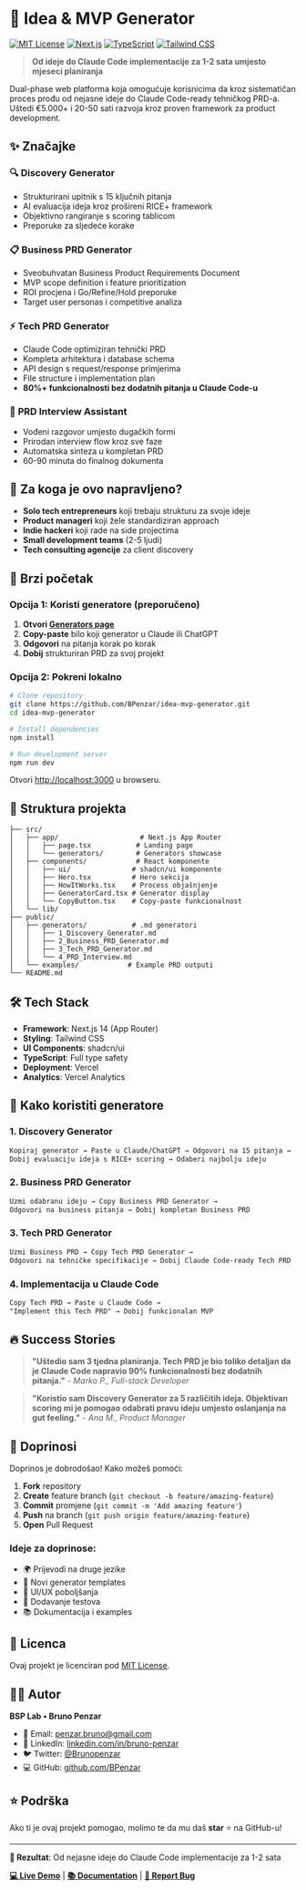 # 🚀 Idea & MVP Generator

[![MIT License](https://img.shields.io/badge/License-MIT-green.svg)](https://choosealicense.com/licenses/mit/)
[![Next.js](https://img.shields.io/badge/Next.js-14-black)](https://nextjs.org/)
[![TypeScript](https://img.shields.io/badge/TypeScript-5.0+-blue)](https://www.typescriptlang.org/)
[![Tailwind CSS](https://img.shields.io/badge/Tailwind-3.0+-38B2AC)](https://tailwindcss.com/)

> **Od ideje do Claude Code implementacije za 1-2 sata umjesto mjeseci planiranja**

Dual-phase web platforma koja omogućuje korisnicima da kroz sistematičan proces prođu od nejasne ideje do Claude Code-ready tehničkog PRD-a. Uštedi €5.000+ i 20-50 sati razvoja kroz proven framework za product development.

## ✨ Značajke

### 🔍 **Discovery Generator**
- Strukturirani upitnik s 15 ključnih pitanja
- AI evaluacija ideja kroz prošireni RICE+ framework
- Objektivno rangiranje s scoring tablicom
- Preporuke za sljedeće korake

### 📋 **Business PRD Generator**
- Sveobuhvatan Business Product Requirements Document
- MVP scope definition i feature prioritization
- ROI procjena i Go/Refine/Hold preporuke
- Target user personas i competitive analiza

### ⚡ **Tech PRD Generator**
- Claude Code optimiziran tehnički PRD
- Kompleta arhitektura i database schema
- API design s request/response primjerima
- File structure i implementation plan
- **80%+ funkcionalnosti bez dodatnih pitanja u Claude Code-u**

### 💬 **PRD Interview Assistant**
- Vođeni razgovor umjesto dugačkih formi
- Prirodan interview flow kroz sve faze
- Automatska sinteza u kompletan PRD
- 60-90 minuta do finalnog dokumenta

## 🎯 Za koga je ovo napravljeno?

- **Solo tech entrepreneurs** koji trebaju strukturu za svoje ideje
- **Product manageri** koji žele standardiziran approach
- **Indie hackeri** koji rade na side projectima
- **Small development teams** (2-5 ljudi)
- **Tech consulting agencije** za client discovery

## 🚀 Brzi početak

### Opcija 1: Koristi generatore (preporučeno)

1. **Otvori [Generators page](https://idea-mvp-generator.vercel.app/generators)**
2. **Copy-paste** bilo koji generator u Claude ili ChatGPT
3. **Odgovori** na pitanja korak po korak
4. **Dobij** strukturiran PRD za svoj projekt

### Opcija 2: Pokreni lokalno

```bash
# Clone repository
git clone https://github.com/BPenzar/idea-mvp-generator.git
cd idea-mvp-generator

# Install dependencies
npm install

# Run development server
npm run dev
```

Otvori [http://localhost:3000](http://localhost:3000) u browseru.

## 📁 Struktura projekta

```
├── src/
│   ├── app/                    # Next.js App Router
│   │   ├── page.tsx           # Landing page
│   │   └── generators/        # Generators showcase
│   ├── components/            # React komponente
│   │   ├── ui/               # shadcn/ui komponente
│   │   ├── Hero.tsx          # Hero sekcija
│   │   ├── HowItWorks.tsx    # Process objašnjenje
│   │   ├── GeneratorCard.tsx # Generator display
│   │   └── CopyButton.tsx    # Copy-paste funkcionalnost
│   └── lib/
├── public/
│   ├── generators/           # .md generatori
│   │   ├── 1_Discovery_Generator.md
│   │   ├── 2_Business_PRD_Generator.md
│   │   ├── 3_Tech_PRD_Generator.md
│   │   └── 4_PRD_Interview.md
│   └── examples/            # Example PRD outputi
└── README.md
```

## 🛠️ Tech Stack

- **Framework**: Next.js 14 (App Router)
- **Styling**: Tailwind CSS
- **UI Components**: shadcn/ui
- **TypeScript**: Full type safety
- **Deployment**: Vercel
- **Analytics**: Vercel Analytics

## 📖 Kako koristiti generatore

### 1. Discovery Generator
```markdown
Kopiraj generator → Paste u Claude/ChatGPT → Odgovori na 15 pitanja →
Dobij evaluaciju ideja s RICE+ scoring → Odaberi najbolju ideju
```

### 2. Business PRD Generator
```markdown
Uzmi odabranu ideju → Copy Business PRD Generator →
Odgovori na business pitanja → Dobij kompletan Business PRD
```

### 3. Tech PRD Generator
```markdown
Uzmi Business PRD → Copy Tech PRD Generator →
Odgovori na tehničke specifikacije → Dobij Claude Code-ready Tech PRD
```

### 4. Implementacija u Claude Code
```markdown
Copy Tech PRD → Paste u Claude Code →
"Implement this Tech PRD" → Dobij funkcionalan MVP
```

## 🔥 Success Stories

> **"Uštedio sam 3 tjedna planiranja. Tech PRD je bio toliko detaljan da je Claude Code napravio 90% funkcionalnosti bez dodatnih pitanja."**
> *- Marko P., Full-stack Developer*

> **"Koristio sam Discovery Generator za 5 različitih ideja. Objektivan scoring mi je pomogao odabrati pravu ideju umjesto oslanjanja na gut feeling."**
> *- Ana M., Product Manager*

## 🤝 Doprinosi

Doprinos je dobrodošao! Kako možeš pomoći:

1. **Fork** repository
2. **Create** feature branch (`git checkout -b feature/amazing-feature`)
3. **Commit** promjene (`git commit -m 'Add amazing feature'`)
4. **Push** na branch (`git push origin feature/amazing-feature`)
5. **Open** Pull Request

### Ideje za doprinose:

- 🌍 Prijevodi na druge jezike
- 📝 Novi generator templates
- 🎨 UI/UX poboljšanja
- 🧪 Dodavanje testova
- 📚 Dokumentacija i examples

## 📄 Licenca

Ovaj projekt je licenciran pod [MIT License](LICENSE).

## 👨‍💻 Autor

**BSP Lab • Bruno Penzar**
- 📧 Email: [penzar.bruno@gmail.com](mailto:penzar.bruno@gmail.com)
- 💼 LinkedIn: [linkedin.com/in/bruno-penzar](https://linkedin.com/in/bruno-penzar)
- 🐦 Twitter: [@Brunopenzar](https://x.com/Brunopenzar)
- 💻 GitHub: [github.com/BPenzar](https://github.com/BPenzar)

## ⭐ Podrška

Ako ti je ovaj projekt pomogao, molimo te da mu daš **star** ⭐ na GitHub-u!

---

**🎯 Rezultat**: Od nejasne ideje do Claude Code implementacije za 1-2 sata

[**💻 Live Demo**](https://idea-mvp-generator.vercel.app) | [**📚 Documentation**](https://github.com/BPenzar/idea-mvp-generator/wiki) | [**🐛 Report Bug**](https://github.com/BPenzar/idea-mvp-generator/issues)

